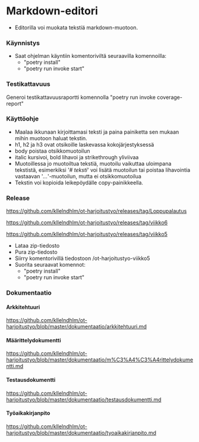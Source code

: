 # Markdown-editori
- Editorilla voi muokata tekstiä markdown-muotoon.

### Käynnistys
- Saat ohjelman käyntiin komentoriviltä seuraavilla komennoilla:
    - "poetry install"
    - "poetry run invoke start"

### Testikattavuus
Generoi testikattavuusraportti komennolla "poetry run invoke coverage-report"

### Käyttöohje
- Maalaa ikkunaan kirjoittamasi teksti ja paina painiketta sen mukaan mihin muotoon haluat tekstin.
- h1, h2 ja h3 ovat otsikoille laskevassa kokojärjestyksessä
- body poistaa otsikkomuotoilun
- italic kursivoi, bold lihavoi ja strikethrough yliviivaa
- Muotoillessa jo muotoiltua tekstiä, muotoilu vaikuttaa uloimpana tekstistä, esimerkiksi '*# teksti*' voi lisätä muotoilun tai poistaa lihavointia vastaavan '*...*'-muotoilun, mutta ei otsikkomuotoilua
- Tekstin voi kopioida leikepöydälle copy-painikkeella.

### Release
https://github.com/kllelndhlm/ot-harjoitustyo/releases/tag/Loppupalautus

https://github.com/kllelndhlm/ot-harjoitustyo/releases/tag/viikko6

https://github.com/kllelndhlm/ot-harjoitustyo/releases/tag/viikko5

- Lataa zip-tiedosto
- Pura zip-tiedosto
- Siirry komentorivillä tiedostoon /ot-harjoitustyo-viikko5
- Suorita seuraavat komennot:
   - "poetry install"
   - "poetry run invoke start"

### Dokumentaatio
#### Arkkitehtuuri
https://github.com/kllelndhlm/ot-harjoitustyo/blob/master/dokumentaatio/arkkitehtuuri.md

#### Määrittelydokumentti
https://github.com/kllelndhlm/ot-harjoitustyo/blob/master/dokumentaatio/m%C3%A4%C3%A4rittelydokumentti.md

#### Testausdokumentti
https://github.com/kllelndhlm/ot-harjoitustyo/blob/master/dokumentaatio/testausdokumentti.md

#### Työaikakirjanpito
https://github.com/kllelndhlm/ot-harjoitustyo/blob/master/dokumentaatio/tyoaikakirjanpito.md

